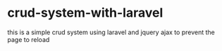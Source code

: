 # crud-system-with-laravel
this is a simple crud system using laravel and jquery ajax to prevent the page to reload
